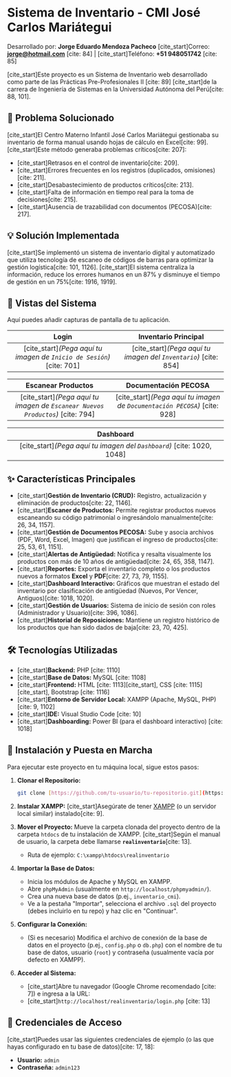 # Sistema de Inventario - CMI José Carlos Mariátegui

Desarrollado por: **Jorge Eduardo Mendoza Pacheco**
[cite_start]Correo: **jorge@hotmail.com** [cite: 84] | [cite_start]Teléfono: **+51 948051742** [cite: 85]

[cite_start]Este proyecto es un Sistema de Inventario web desarrollado como parte de las Prácticas Pre-Profesionales II [cite: 89] [cite_start]de la carrera de Ingeniería de Sistemas en la Universidad Autónoma del Perú[cite: 88, 101].

## 🎯 Problema Solucionado

[cite_start]El Centro Materno Infantil José Carlos Mariátegui gestionaba su inventario de forma manual usando hojas de cálculo en Excel[cite: 99]. [cite_start]Este método generaba problemas críticos[cite: 207]:

* [cite_start]Retrasos en el control de inventario[cite: 209].
* [cite_start]Errores frecuentes en los registros (duplicados, omisiones)[cite: 211].
* [cite_start]Desabastecimiento de productos críticos[cite: 213].
* [cite_start]Falta de información en tiempo real para la toma de decisiones[cite: 215].
* [cite_start]Ausencia de trazabilidad con documentos (PECOSA)[cite: 217].

## 💡 Solución Implementada

[cite_start]Se implementó un sistema de inventario digital y automatizado que utiliza tecnología de escaneo de códigos de barras para optimizar la gestión logística[cite: 101, 1126]. [cite_start]El sistema centraliza la información, reduce los errores humanos en un 87% y disminuye el tiempo de gestión en un 75%[cite: 1916, 1919].

## 📸 Vistas del Sistema

Aquí puedes añadir capturas de pantalla de tu aplicación.

| Login | Inventario Principal |
| :---: | :---: |
| [cite_start]*(Pega aquí tu imagen de `Inicio de Sesión`)* [cite: 701] | [cite_start]*(Pega aquí tu imagen del `Inventario`)* [cite: 854] |

| Escanear Productos | Documentación PECOSA |
| :---: | :---: |
| [cite_start]*(Pega aquí tu imagen de `Escanear Nuevos Productos`)* [cite: 794] | [cite_start]*(Pega aquí tu imagen de `Documentación PECOSA`)* [cite: 928] |

| Dashboard |
| :---: |
| [cite_start]*(Pega aquí tu imagen del `Dashboard`)* [cite: 1020, 1048] |

## ✨ Características Principales

* [cite_start]**Gestión de Inventario (CRUD):** Registro, actualización y eliminación de productos[cite: 22, 1146].
* [cite_start]**Escaner de Productos:** Permite registrar productos nuevos escaneando su código patrimonial o ingresándolo manualmente[cite: 26, 34, 1157].
* [cite_start]**Gestión de Documentos PECOSA:** Sube y asocia archivos (PDF, Word, Excel, Imagen) que justifican el ingreso de productos[cite: 25, 53, 61, 1151].
* [cite_start]**Alertas de Antigüedad:** Notifica y resalta visualmente los productos con más de 10 años de antigüedad[cite: 24, 65, 358, 1147].
* [cite_start]**Reportes:** Exporta el inventario completo o los productos nuevos a formatos **Excel** y **PDF**[cite: 27, 73, 79, 1155].
* [cite_start]**Dashboard Interactivo:** Gráficos que muestran el estado del inventario por clasificación de antigüedad (Nuevos, Por Vencer, Antiguos)[cite: 1018, 1020].
* [cite_start]**Gestión de Usuarios:** Sistema de inicio de sesión con roles (Administrador y Usuario)[cite: 396, 1086].
* [cite_start]**Historial de Reposiciones:** Mantiene un registro histórico de los productos que han sido dados de baja[cite: 23, 70, 425].

## 🛠️ Tecnologías Utilizadas

* [cite_start]**Backend:** PHP [cite: 1110]
* [cite_start]**Base de Datos:** MySQL [cite: 1108]
* [cite_start]**Frontend:** HTML [cite: 1113][cite_start], CSS [cite: 1115][cite_start], Bootstrap [cite: 1116]
* [cite_start]**Entorno de Servidor Local:** XAMPP (Apache, MySQL, PHP) [cite: 9, 1102]
* [cite_start]**IDE:** Visual Studio Code [cite: 10]
* [cite_start]**Dashboarding:** Power BI (para el dashboard interactivo) [cite: 1018]

## 🚀 Instalación y Puesta en Marcha

Para ejecutar este proyecto en tu máquina local, sigue estos pasos:

1.  **Clonar el Repositorio:**
    ```bash
    git clone [https://github.com/tu-usuario/tu-repositorio.git](https://github.com/tu-usuario/tu-repositorio.git)
    ```

2.  **Instalar XAMPP:**
    [cite_start]Asegúrate de tener [XAMPP](https://www.apachefriends.org/es/index.html) (o un servidor local similar) instalado[cite: 9].

3.  **Mover el Proyecto:**
    Mueve la carpeta clonada del proyecto dentro de la carpeta `htdocs` de tu instalación de XAMPP. [cite_start]Según el manual de usuario, la carpeta debe llamarse **`realinventario`**[cite: 13].
    * Ruta de ejemplo: `C:\xampp\htdocs\realinventario`

4.  **Importar la Base de Datos:**
    * Inicia los módulos de Apache y MySQL en XAMPP.
    * Abre `phpMyAdmin` (usualmente en `http://localhost/phpmyadmin/`).
    * Crea una nueva base de datos (p.ej., `inventario_cmi`).
    * Ve a la pestaña "Importar", selecciona el archivo `.sql` del proyecto (debes incluirlo en tu repo) y haz clic en "Continuar".

5.  **Configurar la Conexión:**
    * (Si es necesario) Modifica el archivo de conexión de la base de datos en el proyecto (p.ej., `config.php` o `db.php`) con el nombre de tu base de datos, usuario (`root`) y contraseña (usualmente vacía por defecto en XAMPP).

6.  **Acceder al Sistema:**
    * [cite_start]Abre tu navegador (Google Chrome recomendado [cite: 7]) e ingresa a la URL:
    * [cite_start]`http://localhost/realinventario/login.php` [cite: 13]

## 🔑 Credenciales de Acceso

[cite_start]Puedes usar las siguientes credenciales de ejemplo (o las que hayas configurado en tu base de datos)[cite: 17, 18]:

* **Usuario:** `admin`
* **Contraseña:** `admin123`